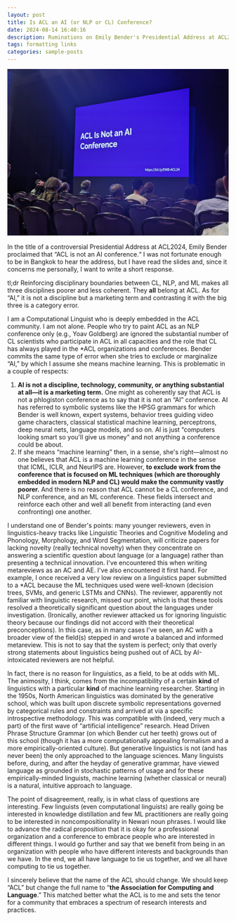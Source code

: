 ```yaml
---
layout: post
title: Is ACL an AI (or NLP or CL) Conference?
date: 2024-08-14 16:40:16
description: Ruminations on Emily Bender's Presidential Address at ACL2024
tags: formatting links
categories: sample-posts
---
```


![Screen with the text "ACL Is not an AI Conference"](/assets/img/acl_is_not_ai_conference.jpg "Title Slide from Emily Bender's Presentation")

In the title of a controversial Presidential Address at ACL2024, Emily Bender proclaimed that “ACL is not an AI conference.“ I was not fortunate enough to be in Bangkok to hear the address, but I have read the slides and, since it concerns me personally, I want to write a short response.

tl;dr Reinforcing disciplinary boundaries between CL, NLP, and ML makes all three disciplines poorer and less coherent. They **all** belong at ACL. As for “AI,” it is not a discipline but a marketing term and contrasting it with the big three is a category error.

I am a Computational Linguist who is deeply embedded in the ACL community. I am not alone. People who try to paint ACL as an NLP conference only (e.g., Yoav Goldberg) are ignored the substantial number of CL scientists who participate in ACL in all capacities and the role that CL has always played in the *ACL organizations and conferences. Bender commits the same type of error when she tries to exclude or marginalize “AI,” by which I assume she means machine learning. This is problematic in a couple of respects:

1. **AI is not a discipline, technology, community, or anything substantial at all—it is a marketing term.** One might as coherently say that ACL is not a phlogiston conference as to say that it is not an “AI” conference. AI has referred to symbolic systems like the HPSG grammars for which Bender is well known, expert systems, behavior trees guiding video game characters, classical statistical machine learning, perceptrons, deep neural nets, language models, and so on. AI is just “computers looking smart so you'll give us money” and not anything a conference could be about.
2. If she means “machine learning” then, in a sense, she's right—almost no one believes that ACL is a machine learning conference in the sense that ICML, ICLR, and NeurIPS are. However, **to exclude work from the conference that is focused on ML techniques (which are thoroughly embedded in modern NLP and CL) would make the community vastly poorer.** And there is no reason that ACL cannot be a CL conference, and NLP conference, and an ML conference. These fields intersect and reinforce each other and well all benefit from interacting (and even confronting) one another.

I understand one of Bender's points: many younger reviewers, even in linguistics-heavy tracks like Linguistic Theories and Cognitive Modeling and Phonology, Morphology, and Word Segmentation, will criticize papers for lacking novelty (really technical novelty) when they concentrate on answering a scientific question about language (or a language) rather than presenting a technical innovation. I've encountered this when writing metareviews as an AC and AE. I've also encountered it first hand. For example, I once received a very low review on a linguistics paper submitted to a *ACL because the ML techniques used were well-known (decision trees, SVMs, and generic LSTMs and CNNs). The reviewer, apparently not familiar with linguistic research, missed our point, which is that these tools resolved a theoretically significant question about the languages under investigation. (Ironically, another reviewer attacked us for ignoring linguistic theory because our findings did not accord with their theoretical preconceptions). In this case, as in many cases I've seen, an AC with a broader view of the field(s) stepped in and wrote a balanced and informed metareview. This is not to say that the system is perfect; only that overly strong statements about linguistics being pushed out of ACL by AI-intoxicated reviewers are not helpful.

In fact, there is no reason for linguistics, as a field, to be at odds with ML. The animosity, I think, comes from the incompatibility of a certain **kind** of linguistics with a particular **kind** of machine learning researcher. Starting in the 1950s, North American linguistics was dominated by the generative school, which was built upon discrete symbolic representations governed by categorical rules and constraints and arrived at via a specific introspective methodology. This was compatible with (indeed, very much a part) of the first wave of “artificial intelligence” research. Head Driven Phrase Structure Grammar (on which Bender cut her teeth) grows out of this school (though it has a more computationally appealing formalism and a more empirically-oriented culture). But generative linguistics is not (and has never been) the only approached to the language sciences. Many linguists before, during, and after the heyday of generative grammar, have viewed language as grounded in stochastic patterns of usage and for these empirically-minded linguists, machine learning (whether classical or neural) is a natural, intuitive approach to language.

The point of disagreement, really, is in what class of questions are interesting. Few linguists (even computational linguists) are really going be interested in knowledge distillation and few ML practitioners are really going to be interested in noncompositionality in Newari noun phrases. I would like to advance the radical proposition that it is okay for a professional organization and a conference to embrace people who are interested in different things. I would go further and say that we benefit from being in an organization with people who have different interests and backgrounds than we have. In the end, we all have language to tie us together, and we all have computing to tie us together.

I sincerely believe that the name of the ACL should change. We should keep “ACL” but change the full name to “**the Association for Computing and Language**.” This matched better what the ACL is to me and sets the tenor for a community that embraces a spectrum of research interests and practices.